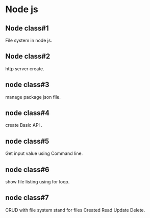 # Node js
## Node class#1 
File  system in node js.
## Node class#2
http server create.
## node class#3
manage package json file.
## node class#4
create Basic API .
## node class#5
Get input value using Command line.
## node class#6
show file listing using for loop.
## node class#7
CRUD  with file system stand for files Created Read Update Delete.

